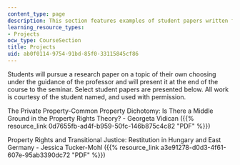 ```yaml
---
content_type: page
description: This section features examples of student papers written for the course.
learning_resource_types:
- Projects
ocw_type: CourseSection
title: Projects
uid: ab0f0114-9754-91bd-85f0-33115845cf86
---
```


Students will pursue a research paper on a topic of their own choosing under the guidance of the professor and will present it at the end of the course to the seminar. Select student papers are presented below. All work is courtesy of the student named, and used with permission.

The Private Property-Common Property Dichotomy: Is There a Middle Ground in the Property Rights Theory? - Georgeta Vidican ({{% resource_link 0d7655fb-ad4f-b959-50fc-146b875c4c82 "PDF" %}})

Property Rights and Transitional Justice: Restitution in Hungary and East Germany - Jessica Tucker-Mohl ({{% resource_link a3e91278-d0d3-4f61-607e-95ab3390dc72 "PDF" %}})